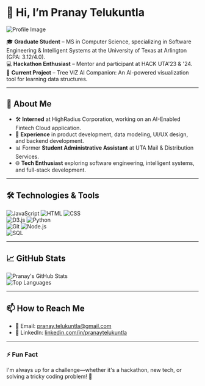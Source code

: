 # 👋 Hi, I’m Pranay Telukuntla

![Profile Image]()

🎓 **Graduate Student** – MS in Computer Science, specializing in Software Engineering & Intelligent Systems at the University of Texas at Arlington (GPA: 3.12/4.0).  
💻 **Hackathon Enthusiast** – Mentor and participant at HACK UTA'23 & '24.  
🌱 **Current Project** – Tree VIZ AI Companion: An AI-powered visualization tool for learning data structures.

---

## 🚀 About Me  
- 🛠️ **Interned** at HighRadius Corporation, working on an AI-Enabled Fintech Cloud application.  
- 💼 **Experience** in product development, data modeling, UI/UX design, and backend development.  
- 📊 Former **Student Administrative Assistant** at UTA Mail & Distribution Services.  
- 🌐 **Tech Enthusiast** exploring software engineering, intelligent systems, and full-stack development.

---

## 🛠️ Technologies & Tools  
![JavaScript](https://img.shields.io/badge/JavaScript-F7DF1E?style=flat&logo=javascript&logoColor=black) 
![HTML](https://img.shields.io/badge/HTML5-E34F26?style=flat&logo=html5&logoColor=white) 
![CSS](https://img.shields.io/badge/CSS3-1572B6?style=flat&logo=css3&logoColor=white)  
![D3.js](https://img.shields.io/badge/D3.js-F9A03C?style=flat&logo=d3-dot-js&logoColor=black) 
![Python](https://img.shields.io/badge/Python-3776AB?style=flat&logo=python&logoColor=white)  
![Git](https://img.shields.io/badge/Git-F05032?style=flat&logo=git&logoColor=white) 
![Node.js](https://img.shields.io/badge/Node.js-339933?style=flat&logo=nodedotjs&logoColor=white)  
![SQL](https://img.shields.io/badge/SQL-4479A1?style=flat&logo=postgresql&logoColor=white) 

---

## 📈 GitHub Stats  
![Pranay's GitHub Stats](https://github-readme-stats.vercel.app/api?username=pranaytelukuntla&show_icons=true&theme=radical)  
![Top Languages](https://github-readme-stats.vercel.app/api/top-langs/?username=pranaytelukuntla&layout=compact&theme=radical)

---

## 📫 How to Reach Me  
- 📧 Email: [pranay.telukuntla@gmail.com](mailto:pranay.telukuntla@gmail.com)  
- 💼 LinkedIn: [linkedin.com/in/pranaytelukuntla](https://linkedin.com/in/pranaytelukuntla)

---

### ⚡ Fun Fact  
I'm always up for a challenge—whether it's a hackathon, new tech, or solving a tricky coding problem! 🚀



